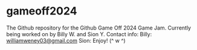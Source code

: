 # gameoff2024
The Github repository for the Github Game Off 2024 Game Jam.
Currently being worked on by Billy W. and Sion Y.
Contact info: 
Billy: williamweney03@gmail.com
Sion: 
Enjoy!  (^ w ^)
